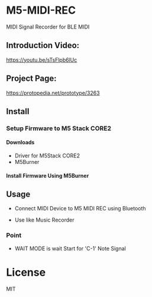 # M5-MIDI-REC
MIDI Signal Recorder for BLE MIDI

## Introduction Video:
https://youtu.be/sTsFlpb6lUc

## Project Page:

https://protopedia.net/prototype/3263

## Install

### Setup Firmware to M5 Stack CORE2

#### Downloads

- Driver for M5Stack CORE2
- M5Burner

#### Install Firmware Using M5Burner

## Usage

- Connect MIDI Device to M5 MIDI REC using Bluetooth

- Use like Music Recorder

### Point

- WAIT MODE is wait Start for 'C-1' Note Signal

# License
MIT
